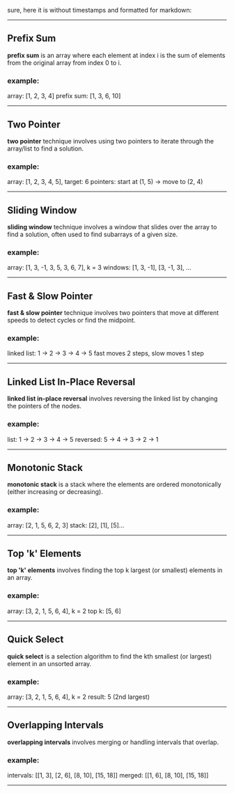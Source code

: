 sure, here it is without timestamps and formatted for markdown:

---

## Prefix Sum
**prefix sum** is an array where each element at index i is the sum of elements from the original array from index 0 to i. 

### example:
array: [1, 2, 3, 4]
prefix sum: [1, 3, 6, 10]

---

## Two Pointer
**two pointer** technique involves using two pointers to iterate through the array/list to find a solution.

### example:
array: [1, 2, 3, 4, 5], target: 6
pointers: start at (1, 5) -> move to (2, 4)

---

## Sliding Window
**sliding window** technique involves a window that slides over the array to find a solution, often used to find subarrays of a given size.

### example:
array: [1, 3, -1, 3, 5, 3, 6, 7], k = 3
windows: [1, 3, -1], [3, -1, 3], ...

---

## Fast & Slow Pointer
**fast & slow pointer** technique involves two pointers that move at different speeds to detect cycles or find the midpoint.

### example:
linked list: 1 -> 2 -> 3 -> 4 -> 5
fast moves 2 steps, slow moves 1 step

---

## Linked List In-Place Reversal
**linked list in-place reversal** involves reversing the linked list by changing the pointers of the nodes.

### example:
list: 1 -> 2 -> 3 -> 4 -> 5
reversed: 5 -> 4 -> 3 -> 2 -> 1

---

## Monotonic Stack
**monotonic stack** is a stack where the elements are ordered monotonically (either increasing or decreasing).

### example:
array: [2, 1, 5, 6, 2, 3]
stack: [2], [1], [5]...

---

## Top 'k' Elements
**top 'k' elements** involves finding the top k largest (or smallest) elements in an array.

### example:
array: [3, 2, 1, 5, 6, 4], k = 2
top k: [5, 6]

---

## Quick Select
**quick select** is a selection algorithm to find the kth smallest (or largest) element in an unsorted array.

### example:
array: [3, 2, 1, 5, 6, 4], k = 2
result: 5 (2nd largest)

---

## Overlapping Intervals
**overlapping intervals** involves merging or handling intervals that overlap.

### example:
intervals: [[1, 3], [2, 6], [8, 10], [15, 18]]
merged: [[1, 6], [8, 10], [15, 18]]

---
